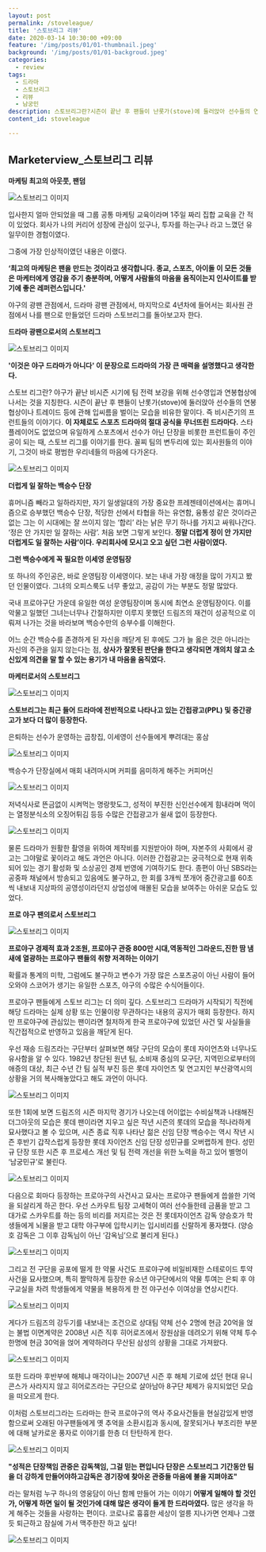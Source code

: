```yaml
---
layout: post
permalink: /stoveleague/
title: '스토브리그 리뷰'
date: 2020-03-14 10:30:00 +09:00
feature: '/img/posts/01/01-thumbnail.jpeg'
background: '/img/posts/01/01-backgroud.jpeg'
categories:
  - review
tags:
  - 드라마
  - 스토브리그
  - 리뷰
  - 남궁민
description: 스토브리그란?시즌이 끝난 후 팬들이 난롯가(stove)에 둘러앉아 선수들의 연봉 협상이나 트레이드 등에 관해 입씨름을 벌이는 모습을 비유한 말로, 야구가 끝난 비시즌 시기에 팀 전력 보강을 위해 선수영입과 연봉협상에 나서는 것을 뜻한다
content_id: stoveleague

---
```


## Marketerview_스토브리그 리뷰 



**마케팅 최고의 아웃풋, 팬덤**

![스토브리그 이미지](/img/posts/01/01.jpg)

입사한지 얼마 안되었을 때 그룹 공통 마케팅 교육이라며 1주일 짜리 집합 교육을 간 적이 있었다. 회사가 나의 커리어 성장에 관심이 있구나, 투자를 하는구나 라고 느꼈던 유일무이한 경험이였다. 



그중에 가장 인상적이였던 내용은 이랬다. 



**‘최고의 마케팅은 팬을 만드는 것이라고 생각합니다.  종교, 스포츠, 아이돌 이 모든 것들은 마케터에게 영감을 주기 충분하며, 어떻게 사람들의 마음을 움직이는지 인사이트를 받기에 좋은 레퍼런스입니다.'**



야구의 광팬 관점에서, 드라마 광팬 관점에서, 마지막으로 4년차에 들어서는 회사원 관점에서 나를 팬으로 만들었던 드라마 스토브리그를 돌아보고자 한다. 





**드라마 광팬으로서의 스토브리그**

![스토브리그 이미지](/img/posts/01/02.jpeg)



**'이것은 야구 드라마가 아니다' 이 문장으로 드라마의 가장 큰 매력을 설명했다고 생각한다.**

스토브 리그란? 야구가 끝난 비시즌 시기에 팀 전력 보강을 위해 선수영입과 연봉협상에 나서는 것을 지칭한다. 시즌이 끝난 후 팬들이 난롯가(stove)에 둘러앉아 선수들의 연봉 협상이나 트레이드 등에 관해 입씨름을 벌이는 모습을 비유한 말이다. 즉 비시즌기의 프런트들의 이야기다. **이 자체로도 스포츠 드라마의 절대 공식을 무너뜨린 드라마다.** 스타 플레이어도 없었으며 유일하게 스포츠에서 선수가 아닌 단장을 비롯한 프런트들이 주인공이 되는 때, 스토브 리그를 이야기를 한다. 꼴찌 팀의 변두리에 있는 회사원들의 이야기, 그것이 바로 평범한 우리네들의 마음에 다가온다. 

![스토브리그 이미지](/img/posts/01/03.png)

**더럽게 일 잘하는 백승수 단장**

휴머니즘 빼라고 일하라지만, 자기 일생일대의 가장 중요한 프레젠테이션에서는 휴머니즘으로 승부했던 백승수 단장, 적당한 선에서 타협을 하는 유연함, 융통성 같은 것이라곤 없는 그는 이 시대에는 잘 쓰이지 않는 ‘합리’ 라는 낡은 무기 하나를 가지고 싸워나간다. ‘정은 안 가지만 일 잘하는 사람’. 처음 보면 그렇게 보인다. **정말 더럽게 정이 안 가지만 더럽게도 일 잘하는 사람’이다. 우리회사에 모시고 오고 싶던 그런 사람이였다.** 



**그런 백승수에게 꼭 필요한 이세영 운영팀장**

또 하나의 주인공은, 바로 운영팀장 이세영이다. 보는 내내 가장 애정을 많이 가지고 봤던 인물이였다. 그녀의 오피스룩도 너무 좋았고, 공감이 가는 부분도 정말 많았다. 

국내 프로야구단 가운데 유일한 여성 운영팀장이며 동시에 최연소 운영팀장이다. 이를 악물고 일했던 그녀는너무나 간절하지만 이루지 못했던 드림즈의 재건이 성공적으로 이뤄져 나가는 것을 바라보며 백승수만의 승부수를 이해한다. 

어느 순간 백승수를 존경하게 된 자신을 깨닫게 된 후에도 그가 늘 옳은 것은 아니라는 자신의 주관을 잃지 않는다는 점, **상사가 잘못된 판단을 한다고 생각되면 개의치 않고 소신있게 의견을 말 할 수 있는 용기가 내 마음을 움직였다.** 



**마케터로서의 스토브리그**

![스토브리그 이미지](/img/posts/01/11.png)

**스토브리그는 최근 들어 드라마에 전반적으로 나타나고 있는 간접광고(PPL) 및 중간광고가 보다 더 많이 등장한다.**

은퇴하는 선수가 운영하는 곱창집, 이세영이 선수들에게 뿌려대는 홍삼

![스토브리그 이미지](/img/posts/01/ppl2.png)

백승수가 단장실에서 매회 내려마시며 커피를 음미하게 해주는 커피머신

![스토브리그 이미지](/img/posts/01/ppl3.png)

저녁식사로 뜬금없이 시켜먹는 명랑핫도그, 성적이 부진한 신인선수에게 힘내라며 먹이는 열정분식소의 오징어튀김 등등 수많은 간접광고가 쉴새 없이 등장한다. 

![스토브리그 이미지](/img/posts/01/ppl1.png)

물론 드라마가 원활한 촬영을 위하여 제작비를 지원받아야 하며, 자본주의 사회에서 광고는 그야말로 꽃이라고 해도 과언은 아니다. 이러한 간접광고는 궁극적으로 현재 위축되어 있는 경기 활성화 및 소상공인 경제 번영에 기여하기도 한다. 종편이 아닌 SBS라는 공중파 채널에서 방송되고 있음에도 불구하고, 한 회를 3개씩 쪼개어 중간광고를 60초씩 내보내 지상파의 공영성이라던지 상업성에 매몰된 모습을 보여주는 아쉬운 모습도 있었다. 



**프로 야구 팬의로서 스토브리그**

![스토브리그 이미지](/img/posts/01/12.jpeg)

**프로야구 경제적 효과 2조원, 프로야구 관중 800만 시대,역동적인 그라운드,진한 땀 냄새에 열광하는 프로야구 팬들의 취향 저격하는 이야기**

확률과 통계의 미학, 그럼에도 불구하고 변수가 가장 많은 스포츠공이 아닌 사람이 들어오와야 스코어가 생기는 유일한 스포츠, 야구의 수많은 수식어들이다. 

프로야구 팬들에게 스토브 리그는 더 의미 깊다. 스토브리그 드라마가 시작되기 직전에 해당 드라마는 실제 상황 또는 인물이랑 무관하다는 내용의 공지가 매회 등장한다. 하지만 프로야구에 관심있는 팬이라면 철저하게 한국 프로야구에 있었던 사건 및 사실들을 직간접적으로 반영하고 있음을 깨닫게 된다.

우선 재송 드림즈라는 구단부터 살펴보면 해당 구단의 모습이 롯데 자이언츠와 너무나도 유사함을 알 수 있다. 1982년 창단된 원년 팀, 소비재 중심의 모구단, 지역민으로부터의 애증의 대상, 최근 수년 간 팀 실적 부진 등은 롯데 자이언츠 및 연고지인 부산광역시의 상황을 거의 복사해놓았다고 해도 과언이 아니다.

![스토브리그 이미지](/img/posts/01/06.png)

또한 1회에 보면 드림즈의 시즌 마지막 경기가 나오는데 어이없는 수비실책과 나태해진 더그아웃의 모습은 롯데 팬이라면 지우고 싶은 작년 시즌의 롯데의 모습을 적나라하게 묘사했다고 볼 수 있으며, 시즌 종료 직후 나타난 젊은 신임 단장 백승수는 역시 작년 시즌 후반기 갑작스럽게 등장한 롯데 자이언츠 신임 단장 성민규를 오버랩하게 한다. 성민규 단장 또한 시즌 후 프로세스 개선 및 팀 전력 개선을 위한 노력을 하고 있어 별명이 ‘남궁민규’로 불린다.

![스토브리그 이미지](/img/posts/01/08.png)

다음으로 회마다 등장하는 프로야구의 사건사고 묘사는 프로야구 팬들에게 씁쓸한 기억을 되살리게 하곤 한다. 우선 스카우트 팀장 고세혁이 여러 선수들한테 금품을 받고 그 대가로 스카우트를 하는 등의 비리를 저지르는 것은 전 롯데자이언츠 감독 양승호가 학생들에게 뇌물을 받고 대학 야구부에 입학시키는 입시비리를 신랄하게 풍자했다. (양승호 감독은 그 이후 감독님이 아닌 ‘감옥님’으로 불리게 된다.) 

![스토브리그 이미지](/img/posts/01/07.png)

그리고 전 구단을 공포에 떨게 한 약물 사건도 프로야구에 비일비재한 스테로이드 투약 사건을 묘사했으며, 특히 짤막하게 등장한 유소년 야구단에서의 약물 투여는 은퇴 후 야구교실을 차려 학생들에게 약물을 복용하게 한 전 야구선수 이여상을 연상시킨다. 

![스토브리그 이미지](/img/posts/01/09.png)

게다가 드림즈의 강두기를 내보내는 조건으로 상대팀 약체 선수 2명에 현금 20억을 얹는 불법 이면계약은 2008년 시즌 직후 히어로즈에서 장원삼을 데려오기 위해 약체 투수 한명에 현금 30억을 얹어 계약하려다 무산된 삼성의 상황을 그대로 가져왔다. 

![스토브리그 이미지](/img/posts/01/10.png)

또한 드라마 후반부에 해체냐 매각이냐는 2007년 시즌 후 해체 기로에 섰던 현대 유니콘스가 사라지지 않고 히어로즈라는 구단으로 살아남아 8구단 체제가 유지되었던 모습을 떠오르게 한다. 

이처럼 스토브리그라는 드라마는 한국 프로야구의 역사 주요사건들을 현실감있게 반영함으로써 오래된 야구팬들에게 옛 추억을 소환시킴과 동시에, 잘못되거나 부조리한 부분에 대해 날카로운 풍자로 이야기를 한층 더 탄탄하게 한다. 

![스토브리그 이미지](/img/posts/01/04.jpeg)

**"성적은 단장책임 관중은 감독책임, 그걸 믿는 편입니다 단장은 스토브리그 기간동안 팀을 더 강하게 만들어야하고감독은 경기장에 찾아온 관중들 마음에 불을 지펴야죠"**

라는 말처럼 누구 하나의 영웅담이 아닌 함께 만들어 가는 이야기 **어떻게 일해야 할 것인가, 어떻게 하면 일이 될 것인가에 대해 많은 생각이 들게 한 드라마였다.** 많은 생각을 하게 해주는 것들을 사랑하는 편이다.  코로나로 흉흉한 세상이 얼릉 지나가면 언제나 그랬듯 퇴근하고 잠실에 가서 맥주한잔 하고 싶다! 

![스토브리그 이미지](/img/posts/01/05.jpeg)